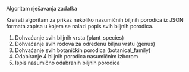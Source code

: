 Algoritam rješavanja zadatka

Kreirati algoritam za prikaz nekoliko nasumičnih biljnih porodica iz JSON formata zapisa
u kojem se nalazi popis svih biljnih porodica.

1. Dohvaćanje svih biljnih vrsta (plant_species)
2. Dohvaćanje svih rodova za određenu biljnu vrstu (genus)
3. Dohvaćanje svih botaničkih porodica (botanical_family)
4. Odabiranje 4 biljnih porodica nasumičnim izborom
5. Ispis nasumično odabranih biljnih porodica
